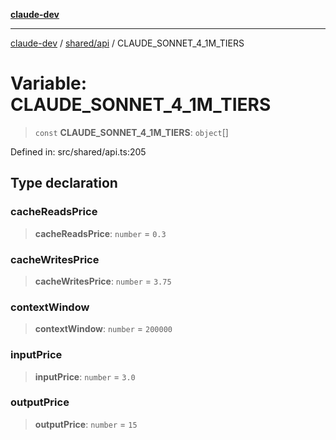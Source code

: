 [**claude-dev**](../../../README.md)

***

[claude-dev](../../../README.md) / [shared/api](../README.md) / CLAUDE\_SONNET\_4\_1M\_TIERS

# Variable: CLAUDE\_SONNET\_4\_1M\_TIERS

> `const` **CLAUDE\_SONNET\_4\_1M\_TIERS**: `object`[]

Defined in: src/shared/api.ts:205

## Type declaration

### cacheReadsPrice

> **cacheReadsPrice**: `number` = `0.3`

### cacheWritesPrice

> **cacheWritesPrice**: `number` = `3.75`

### contextWindow

> **contextWindow**: `number` = `200000`

### inputPrice

> **inputPrice**: `number` = `3.0`

### outputPrice

> **outputPrice**: `number` = `15`
